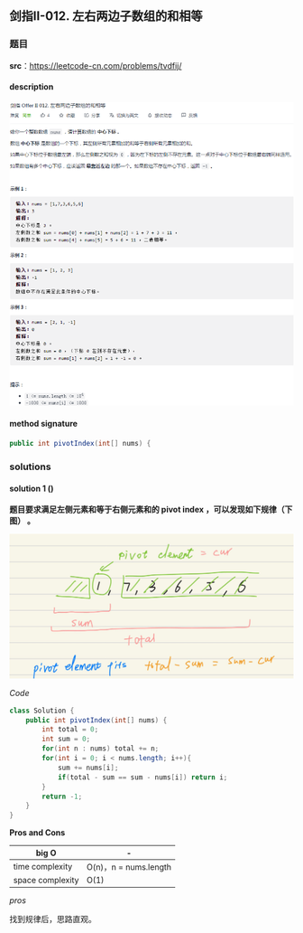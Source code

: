 ## 剑指II-012. 左右两边子数组的和相等

### 题目

**src**：https://leetcode-cn.com/problems/tvdfij/

#### description

<div align="center"> <img src="../pics/labels/CIii_012.png"/> </div>

#### method signature

```java
public int pivotIndex(int[] nums) {
```

### solutions

#### solution 1 ()

**题目要求满足左侧元素和等于右侧元素和的 pivot index ，可以发现如下规律（下图） 。**

<div align="center"> <img src="../pics/expressions/II_012_pivot.jpg"/> </div>



*Code*

```java
class Solution {
    public int pivotIndex(int[] nums) {
        int total = 0;
        int sum = 0;
        for(int n : nums) total += n;
        for(int i = 0; i < nums.length; i++){
            sum += nums[i];
            if(total - sum == sum - nums[i]) return i;
        }
        return -1;
    }
}
```

**Pros and Cons**

| big O            | -                     |
| ---------------- | --------------------- |
| time complexity  | O(n)，n = nums.length |
| space complexity | O(1)                  |

*pros*

找到规律后，思路直观。





